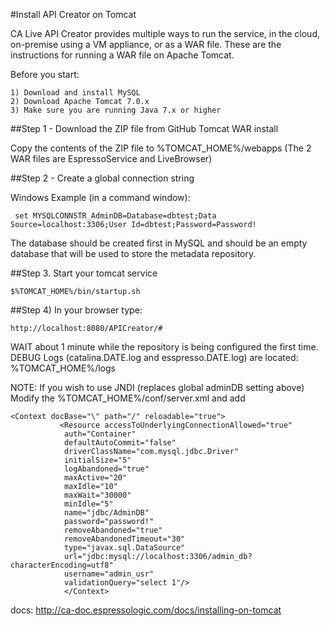 #Install API Creator on Tomcat

CA Live API Creator provides multiple ways to run the service, in the cloud, on-premise using a VM appliance, or as a WAR file.  These are the instructions for running a WAR file on Apache Tomcat.

Before you start:
```
1) Download and install MySQL
2) Download Apache Tomcat 7.0.x
3) Make sure you are running Java 7.x or higher 
```
##Step 1 - Download the ZIP file from GitHub Tomcat WAR install

Copy the contents of the ZIP file to %TOMCAT_HOME%/webapps
(The 2 WAR files are EspressoService and LiveBrowser)

##Step 2 - Create a global connection string 

Windows Example (in a command window): 
```
 set MYSQLCONNSTR_AdminDB=Database=dbtest;Data Source=localhost:3306;User Id=dbtest;Password=Password!
 ```
The database should be created first in MySQL and should be an empty database that will be used to store the metadata repository.

##Step 3. Start your tomcat service 
```
$%TOMCAT_HOME%/bin/startup.sh
```
##Step 4) In your browser type:
```
http://localhost:8080/APICreator/#
```

WAIT about 1 minute while the repository is being configured the first time.
DEBUG Logs (catalina.DATE.log and esspresso.DATE.log) are located:
%TOMCAT_HOME%/logs 

NOTE: If you wish to use JNDI (replaces global adminDB setting above)
Modify the %TOMCAT_HOME%/conf/server.xml and add 
```
<Context docBase="\" path="/" reloadable="true">
           <Resource accessToUnderlyingConnectionAllowed="true" 
	        auth="Container" 
	        defaultAutoCommit="false" 
	        driverClassName="com.mysql.jdbc.Driver" 
	        initialSize="5" 
	        logAbandoned="true" 
	        maxActive="20" 
	        maxIdle="10" 
	        maxWait="30000" 
	        minIdle="5" 
	        name="jdbc/AdminDB" 
	        password="password!" 
	        removeAbandoned="true" 
	        removeAbandonedTimeout="30" 
	        type="javax.sql.DataSource"
	        url="jdbc:mysql://localhost:3306/admin_db?characterEncoding=utf8" 
	        username="admin_usr" 
	        validationQuery="select 1"/>
            </Context>
```
docs: http://ca-doc.espressologic.com/docs/installing-on-tomcat
